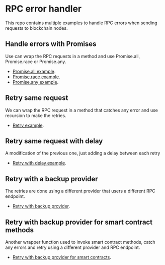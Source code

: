 # RPC error handler

This repo contains multiple examples to handle RPC errors when sending requests to blockchain nodes.

## Handle errors with Promises

Use can wrap the RPC requests in a method and use Promise.all, Promise.race or Promise.any.

- [Promise.all example](https://github.com/uF4No/rpc-error-handler/blob/main/ethers-examples/promiseAll.js).
- [Promise.race example](https://github.com/uF4No/rpc-error-handler/blob/main/ethers-examples/promiseRace.js).
- [Promise.any example](https://github.com/uF4No/rpc-error-handler/blob/main/ethers-examples/promiseAny.js).

## Retry same request

We can wrap the RPC request in a method that catches any error and use recursion to make the retries.

- [Retry example](https://github.com/uF4No/rpc-error-handler/blob/main/ethers-examples/retryRequest.js).

## Retry same request with delay

A modification of the previous one, just adding a delay between each retry

- [Retry with delay example](https://github.com/uF4No/rpc-error-handler/blob/main/ethers-examples/retryRequest.js).

## Retry with a backup provider

The retries are done using a different provider that users a different RPC endpoint.

- [Retry with backup provider](https://github.com/uF4No/rpc-error-handler/blob/main/ethers-examples/retryBackupProvider.js).

## Retry with backup provider for smart contract methods

Another wrapper function used to invoke smart contract methods, catch any errors and retry using a different provider and RPC endpoint.

- [Retry with backup provider for smart contracts](https://github.com/uF4No/rpc-error-handler/blob/main/ethers-examples/retryBackupProvider.js).
